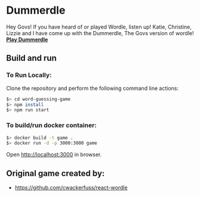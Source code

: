 # Dummerdle

Hey Govs! If you have heard of or played Wordle, listen up! Katie, Christine, Lizzie and I have come up with the Dummerdle, The Govs version of wordle!
[**Play Dummerdle**](https://dummerdle.teddyh.io/)

## Build and run
### To Run Locally:
Clone the repository and perform the following command line actions:

```bash
$> cd word-guessing-game
$> npm install
$> npm run start
```

### To build/run docker container:

```bash
$> docker build -t game .
$> docker run -d -p 3000:3000 game
```

Open [http://localhost:3000](http://localhost:3000) in browser.

## Original game created by:
- https://github.com/cwackerfuss/react-wordle
